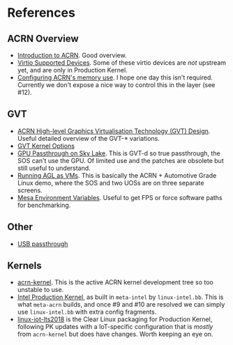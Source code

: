 # References 

## ACRN Overview

* [Introduction to ACRN](https://projectacrn.github.io/latest/introduction/index.html). Good overview.
* [Virtio Supported Devices](https://projectacrn.github.io/latest/developer-guides/hld/hld-virtio-devices.html#supported-virtio-devices). Some of these virtio devices are *not* upstream yet, and are only in Production Kernel.
* [Configuring ACRN's memory use](https://projectacrn.github.io/latest/faq.html#how-do-i-configure-acrn-s-memory-use). I hope one day this isn't required. Currently we don't expose a nice way to control this in the layer (see #12).

## GVT

* [ACRN High-level Graphics Virtualisation Technology (GVT) Design](https://projectacrn.github.io/latest/developer-guides/hld/hld-APL_GVT-g.html).  Useful detailed overview of the GVT-* variations.
* [GVT Kernel Options](https://projectacrn.github.io/latest/developer-guides/GVT-g-kernel-options.html)
* [GPU Passthrough on Sky Lake](https://projectacrn.github.io/latest/tutorials/skl-nuc.html).  This is GVT-d so true passthrough, the SOS can't use the GPU.  Of limited use and the patches are obsolete but still useful to understand.
* [Running AGL as VMs](https://projectacrn.github.io/latest/tutorials/agl-vms.html).  This is basically the ACRN + Automotive Grade Linux demo, where the SOS and two UOSs are on three separate screens.
* [Mesa Environment Variables](https://www.mesa3d.org/envvars.html). Useful to get FPS or force software paths for benchmarking.

## Other

* [USB passthrough](https://projectacrn.github.io/latest/developer-guides/hld/usb-virt-hld.html#usb-host-virtualization)

## Kernels

* [acrn-kernel](https://github.com/projectacrn/acrn-kernel). This is the active ACRN kernel development tree so too unstable to use.
* [Intel Production Kernel](https://github.com/intel/linux-intel-lts/tree/4.19/base), as built in `meta-intel` by `linux-intel.bb`. This is what `meta-acrn` builds, and once #9 and #10 are resolved we can simply use `linux-intel.bb` with extra config fragments.
* [linux-iot-lts2018](https://github.com/clearlinux-pkgs/linux-iot-lts2018) is the Clear Linux packaging for Production Kernel, following PK updates with a IoT-specific configuration that is *mostly* from `acrn-kernel` but does have changes. Worth keeping an eye on.
